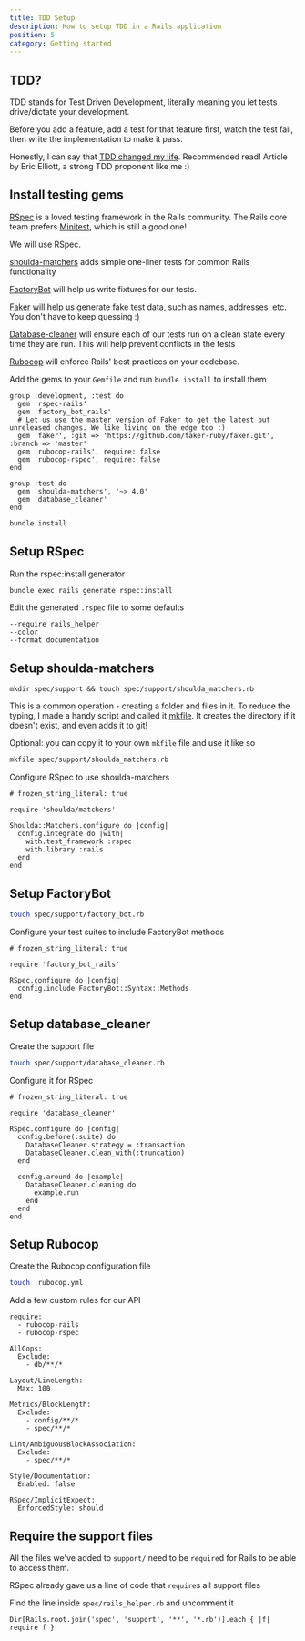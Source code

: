 ```yaml
---
title: TDD Setup
description: How to setup TDD in a Rails application
position: 5
category: Getting started
---
```


## TDD?

TDD stands for Test Driven Development, literally meaning you let tests drive/dictate your development.

Before you add a feature, add a test for that feature first, watch the test fail, then write the implementation to make it pass.

Honestly, I can say that [TDD changed my life](https://medium.com/javascript-scene/tdd-changed-my-life-5af0ce099f80). Recommended read! Article by Eric Elliott, a strong TDD proponent like me :)

## Install testing gems

[RSpec](https://github.com/rspec/rspec-rails) is a loved testing framework in the Rails community. The Rails core team prefers [Minitest](https://github.com/seattlerb/minitest), which is still a good one!

We will use RSpec.

[shoulda-matchers](https://github.com/thoughtbot/shoulda-matchers) adds simple one-liner tests for common Rails functionality

[FactoryBot](https://github.com/thoughtbot/factory_bot_rails) will help us write fixtures for our tests.

[Faker](https://github.com/faker-ruby/faker) will help us generate fake test data, such as names, addresses, etc. You don't have to keep quessing :)

[Database-cleaner](https://github.com/DatabaseCleaner/database_cleaner) will ensure each of our tests run on a clean state every time they are run. This will help prevent conflicts in the tests

[Rubocop](https://github.com/rubocop-hq/rubocop-rails) will enforce Rails' best practices on your codebase.

Add the gems to your `Gemfile` and run `bundle install` to install them


```ruby[Gemfile]
group :development, :test do
  gem 'rspec-rails'
  gem 'factory_bot_rails'
  # Let us use the master version of Faker to get the latest but unreleased changes. We like living on the edge too :)
  gem 'faker', :git => 'https://github.com/faker-ruby/faker.git', :branch => 'master'
  gem 'rubocop-rails', require: false
  gem 'rubocop-rspec', require: false
end
```

```ruby[Gemfile]
group :test do
  gem 'shoulda-matchers', '~> 4.0'
  gem 'database_cleaner'
end
```

```bash
bundle install
```

## Setup RSpec

Run the rspec:install generator

```bash
bundle exec rails generate rspec:install
```

Edit the generated `.rspec` file to some defaults

```bash[.rspec]
--require rails_helper
--color
--format documentation
```

## Setup shoulda-matchers

```
mkdir spec/support && touch spec/support/shoulda_matchers.rb
```

This is a common operation - creating a folder and files in it. To reduce the typing, I made a handy script and called it [mkfile](https://github.com/kaka-ruto/dotfiles/blob/master/zsh/functions/mkfile). It creates the directory if it doesn't exist, and even adds it to git!

Optional: you can copy it to your own `mkfile` file and use it like so

```bash
mkfile spec/support/shoulda_matchers.rb
```

Configure RSpec to use shoulda-matchers

```ruby[spec/support/shoulda_matchers.rb]
# frozen_string_literal: true

require 'shoulda/matchers'

Shoulda::Matchers.configure do |config|
  config.integrate do |with|
    with.test_framework :rspec
    with.library :rails
  end
end
```

## Setup FactoryBot

```bash
touch spec/support/factory_bot.rb
```

Configure your test suites to include FactoryBot methods

```ruby[spec/support/factory_bot.rb]
# frozen_string_literal: true

require 'factory_bot_rails'

RSpec.configure do |config|
  config.include FactoryBot::Syntax::Methods
end
```

## Setup database_cleaner

Create the support file

```bash
touch spec/support/database_cleaner.rb
```

Configure it for RSpec

```ruby[spec/support/database_cleaner.rb]
# frozen_string_literal: true

require 'database_cleaner'

RSpec.configure do |config|
  config.before(:suite) do
    DatabaseCleaner.strategy = :transaction
    DatabaseCleaner.clean_with(:truncation)
  end

  config.around do |example|
    DatabaseCleaner.cleaning do
      example.run
    end
  end
end
```

## Setup Rubocop

Create the Rubocop configuration file

```bash
touch .rubocop.yml
```

Add a few custom rules for our API

```ruby[.rubocop.yml]
require:
  - rubocop-rails
  - rubocop-rspec

AllCops:
  Exclude:
    - db/**/*

Layout/LineLength:
  Max: 100

Metrics/BlockLength:
  Exclude:
    - config/**/*
    - spec/**/*

Lint/AmbiguousBlockAssociation:
  Exclude:
    - spec/**/*

Style/Documentation:
  Enabled: false

RSpec/ImplicitExpect:
  EnforcedStyle: should
```

## Require the support files

All the files we've added to `support/` need to be `require`d for Rails to be able to access them.

RSpec already gave us a line of code that `require`s all support files

Find the line inside `spec/rails_helper.rb` and uncomment it

```ruby[spec/rails_helper.rb]
Dir[Rails.root.join('spec', 'support', '**', '*.rb')].each { |f| require f }
```
